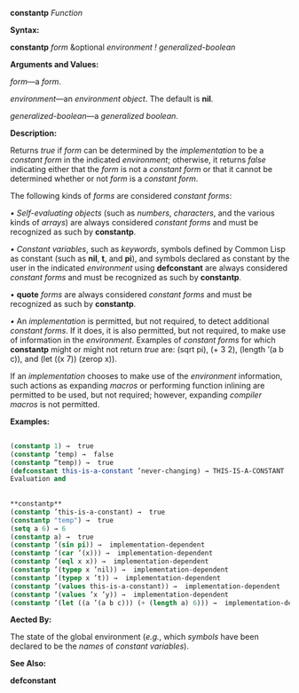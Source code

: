 **constantp** *Function* 



**Syntax:** 



**constantp** *form* &amp;optional *environment ! generalized-boolean* 



**Arguments and Values:** 



*form*—a *form*. 



*environment*—an *environment object*. The default is **nil**. 



*generalized-boolean*—a *generalized boolean*. 



**Description:** 



Returns *true* if *form* can be determined by the *implementation* to be a *constant form* in the indicated *environment*; otherwise, it returns *false* indicating either that the *form* is not a *constant form* or that it cannot be determined whether or not *form* is a *constant form*. 



The following kinds of *forms* are considered *constant forms*: 



*• Self-evaluating objects* (such as *numbers*, *characters*, and the various kinds of *arrays*) are always considered *constant forms* and must be recognized as such by **constantp**. 



*• Constant variables*, such as *keywords*, symbols defined by Common Lisp as constant (such as **nil**, **t**, and **pi**), and symbols declared as constant by the user in the indicated *environment* using **defconstant** are always considered *constant forms* and must be recognized as such by **constantp**. 



*•* **quote** *forms* are always considered *constant forms* and must be recognized as such by **constantp**. 



*•* An *implementation* is permitted, but not required, to detect additional *constant forms*. If it does, it is also permitted, but not required, to make use of information in the *environment*. Examples of *constant forms* for which **constantp** might or might not return *true* are: (sqrt pi), (+ 3 2), (length ’(a b c)), and (let ((x 7)) (zerop x)). 



If an *implementation* chooses to make use of the *environment* information, such actions as expanding *macros* or performing function inlining are permitted to be used, but not required; however, expanding *compiler macros* is not permitted. 



**Examples:**
```lisp
 
(constantp 1) →  true 
(constantp ’temp) →  false 
(constantp ”temp)) →  true 
(defconstant this-is-a-constant ’never-changing) → THIS-IS-A-CONSTANT 
Evaluation and 
 
 
**constantp** 
(constantp ’this-is-a-constant) →  true 
(constantp "temp") →  true 
(setq a 6) → 6 
(constantp a) →  true 
(constantp ’(sin pi)) →  implementation-dependent 
(constantp ’(car ’(x))) →  implementation-dependent 
(constantp ’(eql x x)) →  implementation-dependent 
(constantp ’(typep x ’nil)) →  implementation-dependent 
(constantp ’(typep x ’t)) →  implementation-dependent 
(constantp ’(values this-is-a-constant)) →  implementation-dependent 
(constantp ’(values ’x ’y)) →  implementation-dependent 
(constantp ’(let ((a ’(a b c))) (+ (length a) 6))) →  implementation-dependent 

```
**Aected By:** 



The state of the global environment (*e.g.*, which *symbols* have been declared to be the *names* of *constant variables*). 



**See Also:** 



**defconstant** 





